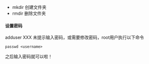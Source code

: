 * mkdir 创建文件夹
* rmdir 删除文件夹


#### 设置密码
adduser XXX 未提示输入密码，或需要修改密码，root用户执行以下命令
```
passwd <username>
```
之后输入密码就可以啦！

